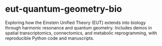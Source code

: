 # eut-quantum-geometry-bio
Exploring how the Einstein Unified Theory (EUT) extends into biology through harmonic resonance and quantum geometry. Includes demos in spatial transcriptomics, connectomics, and metabolic reprogramming, with reproducible Python code and manuscripts.
